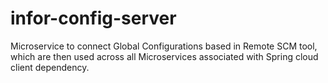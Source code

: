 # infor-config-server
Microservice to connect Global Configurations based in Remote SCM tool, which are then used across all Microservices associated with Spring cloud client dependency.
